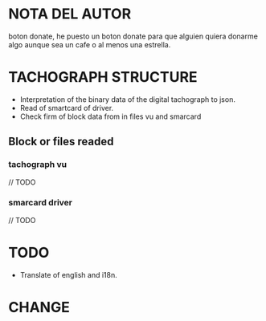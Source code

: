 # NOTA DEL AUTOR

   boton donate, he puesto un boton donate para que alguien quiera donarme algo aunque sea un cafe 
   o al menos una estrella.
  
# TACHOGRAPH STRUCTURE

* Interpretation of the binary data of the digital tachograph to json.
* Read of smartcard of driver.
* Check firm of block data from in files vu and smarcard

## Block or files readed

### tachograph vu
// TODO

### smarcard driver
// TODO

# TODO

* Translate of english and i18n.

# CHANGE 
